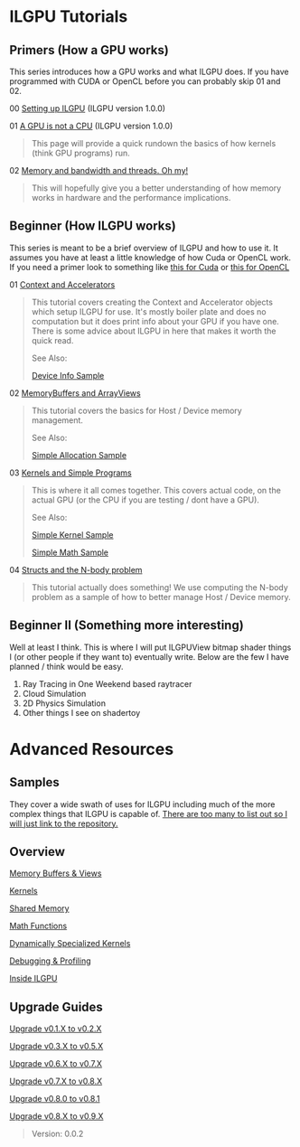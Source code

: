 # ILGPU Tutorials

## Primers (How a GPU works)

This series introduces how a GPU works and what ILGPU does. If you have programmed with CUDA or OpenCL
before you can probably skip 01 and 02.

00 [Setting up ILGPU](Primer_00.md) (ILGPU version 1.0.0)

01 [A GPU is not a CPU](Primer_01.md) (ILGPU version 1.0.0)
> This page will provide a quick rundown the basics of how kernels (think GPU programs) run.

02 [Memory and bandwidth and threads. Oh my!](Primer_02.md)
> This will hopefully give you a better understanding of how memory works in hardware and the performance
> implications.

## Beginner (How ILGPU works)

This series is meant to be a brief overview of ILGPU and how to use it. It assumes you have at least a little knowledge
of how Cuda or OpenCL work.
If you need a primer look to something like [this for Cuda](https://developer.nvidia.com/about-cuda)
or [this for OpenCL](https://www.khronos.org/opencl/)

01 [Context and Accelerators](Tutorial_01.md)
> This tutorial covers creating the Context and Accelerator objects which setup ILGPU for use.
> It's mostly boiler plate and does no computation but it does print info about your GPU if you have one.
> There is some advice about ILGPU in here that makes it worth the quick read.
>
> See Also:
>
> [Device Info Sample](https://github.com/m4rs-mt/ILGPU/tree/master/Samples/DeviceInfo)

02 [MemoryBuffers and ArrayViews](Tutorial_02.md)
> This tutorial covers the basics for Host / Device memory management.
>
> See Also:
>
> [Simple Allocation Sample](https://github.com/m4rs-mt/ILGPU/tree/master/Samples/SimpleAlloc)

03 [Kernels and Simple Programs](Tutorial_03.md)
> This is where it all comes together. This covers actual code, on the actual GPU (or the CPU if you are testing / dont
> have a GPU).
>
> See Also:
>
> [Simple Kernel Sample](https://github.com/m4rs-mt/ILGPU/tree/master/Samples/SimpleKernel)
>
> [Simple Math Sample](https://github.com/m4rs-mt/ILGPU/tree/master/Samples/SimpleMath)


04 [Structs and the N-body problem](Tutorial_04.md)
> This tutorial actually does something! We use computing the N-body problem as a sample of how to better manage Host /
> Device memory.

## Beginner II (Something more interesting)

Well at least I think. This is where I will put ILGPUView bitmap shader things I (or other people if they want to)
eventually write. Below are the few I have planned / think would be easy.

1. Ray Tracing in One Weekend based raytracer
2. Cloud Simulation
3. 2D Physics Simulation
4. Other things I see on shadertoy

# Advanced Resources

## Samples

They cover a wide swath of uses for ILGPU including much of the more complex things that ILGPU is capable of.
[There are too many to list out so I will just link to the repository.](https://github.com/m4rs-mt/ILGPU/tree/master/Samples)

## Overview

[Memory Buffers & Views](Memory-Buffers-and-Views.md)

[Kernels](Kernels.md)

[Shared Memory](Shared-Memory.md)

[Math Functions](Math-Functions.md)

[Dynamically Specialized Kernels](Dynamically-Specialized-Kernels.md)

[Debugging & Profiling](Debugging-and-Profiling.md)

[Inside ILGPU](Inside-ILGPU.md)

## Upgrade Guides

[Upgrade v0.1.X to v0.2.X](Upgrade-v0.1.X-to-v0.2.X.md)

[Upgrade v0.3.X to v0.5.X](Upgrade-v0.3.X-to-v0.5.X.md)

[Upgrade v0.6.X to v0.7.X](Upgrade-v0.6.X-to-v0.7.X.md)

[Upgrade v0.7.X to v0.8.X](Upgrade-v0.7.X-to-v0.8.X.md)

[Upgrade v0.8.0 to v0.8.1](Upgrade-v0.8.0-to-v0.8.1.md)

[Upgrade v0.8.X to v0.9.X](Upgrade-v0.8.X-to-v0.9.X.md)

> Version: 0.0.2
